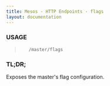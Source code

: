 ```yaml
---
title: Mesos - HTTP Endpoints - flags
layout: documentation
---
```

<!--- This is an automatically generated file. DO NOT EDIT! --->

### USAGE ###
>        /master/flags

### TL;DR; ###
Exposes the master's flag configuration.